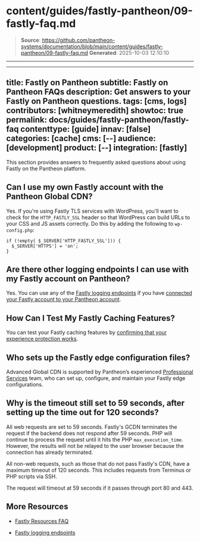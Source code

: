 # content/guides/fastly-pantheon/09-fastly-faq.md

> **Source**: https://github.com/pantheon-systems/documentation/blob/main/content/guides/fastly-pantheon/09-fastly-faq.md
> **Generated**: 2025-10-03 12:10:10

---

---
title: Fastly on Pantheon
subtitle: Fastly on Pantheon FAQs
description: Get answers to your Fastly on Pantheon questions. 
tags: [cms, logs]
contributors: [whitneymeredith]
showtoc: true
permalink: docs/guides/fastly-pantheon/fastly-faq
contenttype: [guide]
innav: [false]
categories: [cache]
cms: [--]
audience: [development]
product: [--]
integration: [fastly]
---

This section provides answers to frequently asked questions about using Fastly on the Pantheon platform.

## Can I use my own Fastly account with the Pantheon Global CDN?

Yes. If you're using Fastly TLS services with WordPress, you'll want to check for the `HTTP_FASTLY_SSL` header so that WordPress can build URLs to your CSS and JS assets correctly. Do this by adding the following to `wp-config.php`:

```php:title=wp-config.php
if (!empty( $_SERVER['HTTP_FASTLY_SSL'])) {
  $_SERVER['HTTPS'] = 'on';
}
```

## Are there other logging endpoints I can use with my Fastly account on Pantheon?

Yes. You can use any of the [Fastly logging endpoints](https://docs.fastly.com/en/guides/integrations#_logging-endpoints) if you have [connected your Fastly account to your Pantheon account](/guides/fastly-pantheon/connect-fastly).

## How Can I Test My Fastly Caching Features?

You can test your Fastly caching features by [confirming that your experience protection works](/guides/global-cdn#confirm-that-experience-protection-works).

## Who sets up the Fastly edge configuration files?

Advanced Global CDN is supported by Pantheon’s experienced [Professional Services](/guides/professional-services) team, who can set up, configure, and maintain your Fastly edge configurations.

## Why is the timeout still set to 59 seconds, after setting up the time out for 120 seconds?

All web requests are set to 59 seconds. Fastly's GCDN terminates the request if the backend does not respond after 59 seconds. PHP will continue to process the request until it hits the PHP `max_execution_time`. However, the results will not be relayed to the user browser because the connection has already terminated.

All non-web requests, such as those that do not pass Fastly's CDN, have a maximum timeout of 120 seconds. This includes requests from Terminus or PHP scripts via SSH.

<Alert title="Note"  type="info" >

The request will timeout at 59 seconds if it passes through port 80 and 443. 

</Alert>

## More Resources

- [Fastly Resources FAQ](https://www.fastly.com/resources/?q=faq)

- [Fastly logging endpoints](https://docs.fastly.com/en/guides/integrations#_logging-endpoints)
